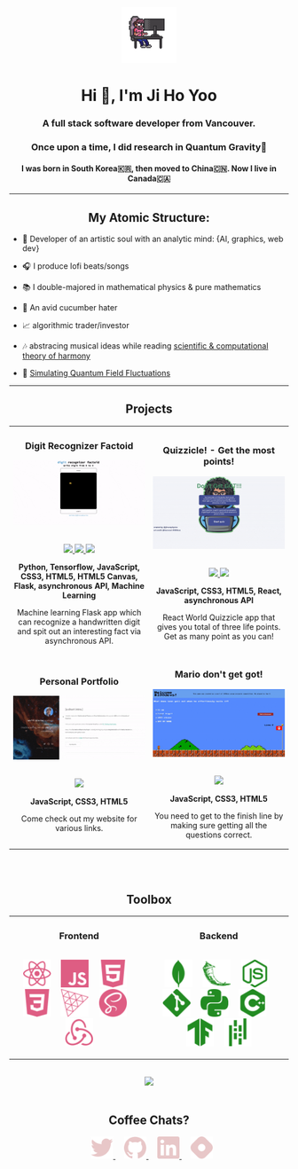 <div id="header" align="center">
  <img src="https://github.com/jhruvsphysics/readme-assets/blob/main/coding.gif" width="100"/>
</div>
<h1 align="center">Hi 👋, I'm Ji Ho Yoo</h1>
<h3 align="center">A full stack software developer from Vancouver.</h3>
<h3 align="center">Once upon a time, I did research in Quantum Gravity🌌</h3>
<h4 align="center">I was born in South Korea🇰🇷, then moved to China🇨🇳. Now I live in Canada🇨🇦</h4>

<hr>

<h2 align="center">My Atomic Structure:</h2>

- 👻 Developer of an artistic soul with an analytic mind: {AI, graphics, web dev}

- 🎧 I produce lofi beats/songs

- 📚 I double-majored in mathematical physics & pure mathematics

- 🥒 An avid cucumber hater

- 📈 algorithmic trader/investor

- 🎶 abstracing musical ideas while reading <a href="https://arxiv.org/html/1202.4212v2">scientific & computational theory of harmony</a>

- 📝 <a href="https://github.com/jhruvsphysics/readme-assets/blob/main/atomic/Simulating_Quantum_Field_Fluctuations.pdf">Simulating Quantum Field Fluctuations</a>

<hr>

<!-- PROJECTS -->

<h2 align="center">Projects</h2>
<div align="center">
	<table>
		<tr>
			<td width="50%">
				<h3 align="center">Digit Recognizer Factoid</h3>
				<div align="center">  
					<a href='https://digit-recognizer-factoid.herokuapp.com/' target="_blank">
						<img src="https://github.com/jhruvsphysics/readme-assets/blob/main/projects/digit_rocognizer_factoid.gif" alt="digit-recognizer-factoid" height="100%" />
					</a>
					<br>
					<br>
					<p>
						<a href="https://github.com/jhruvsphysics/digit-recognizer-factoid" target="_blank">
							<img src="https://img.shields.io/badge/Repo-lightgrey?style=for-the-badge&logo=github"/>
						</a>  
						<a href="https://digit-recognizer-factoid.herokuapp.com/" target="_blank">
              <img src="https://img.shields.io/badge/Live-lightgrey?style=for-the-badge&color=0892d0"/>
						</a>	
            <a href="https://jihoyoo.hashnode.dev/smooth-brain-digit-recognizer-factoid-machine-learning-from-scratch" target="_blank">
              <img src="https://img.shields.io/badge/Blog-lightgrey?style=for-the-badge&color=228B22"/>
						</a>
					</p>
					<p><strong>Python, Tensorflow, JavaScript, CSS3, HTML5, HTML5 Canvas, Flask, asynchronous API, Machine Learning</strong></p>
          				<p>
						Machine learning Flask app which can recognize a handwritten digit and spit out an interesting fact via asynchronous API.
					</p>
				</div>
			</td>
			<td width="50%">
				<h3 align="center">Quizzicle! - Get the most points!</h3>
				<div align="center" >  
					<a href='https://jihoyoo-trivia-game.netlify.app/' target="_blank">
						<img src="https://github.com/jhruvsphysics/readme-assets/blob/main/projects/quizzicle_dont_get_got.gif" alt="Quizzicle" height="100%" />
					</a>
					<br>
					<br>
					<p>
						<a href="https://github.com/jhruvsphysics/trivia-game" target="_blank">
							<img src="https://img.shields.io/badge/Repo-lightgrey?style=for-the-badge&logo=github"/>
						</a>  
						<a href="https://jihoyoo-trivia-game.netlify.app/" target="_blank">
							<img src="https://img.shields.io/badge/Live-lightgrey?style=for-the-badge&color=0892d0"/>
						</a>	
					</p>
					 <p><strong>JavaScript, CSS3, HTML5, React, asynchronous API</strong></p>
					<p>React World Quizzicle app that gives you total of three life points. Get as many point as you can!</p>
				</div>
        </tr>
	    <tr>
            <td width="50%">
                <h3 align="center">Personal Portfolio</h3>
                <div align="center" >  
                    <a href='https://jihoyoo.netlify.app/' target="_blank">
                        <img src="https://github.com/jhruvsphysics/readme-assets/blob/main/projects/personal_website.gif" height="100%" />
                    </a>
                    <br>
                    <br>
                    <p>
                        <a href="https://jihoyoo.netlify.app/" target="_blank">
                            <img src="https://img.shields.io/badge/Live-lightgrey?style=for-the-badge&color=0892d0"/>
                        </a>	
                    </p>
                    <p><strong>JavaScript, CSS3, HTML5</strong></p>
		    <p>Come check out my website for various links.</p>
                </div>
            </td>
            <td width="50%">
                <h3 align="center">Mario don't get got!</h3>
                <div align="center">  
                    <a href='https://jihoyoo-mario-run-dont-get-got.netlify.app/' target="_blank">
                        <img src="https://github.com/jhruvsphysics/readme-assets/blob/main/projects/mario_dont_get_got.gif" alt="Calculator" height="100%" />
                    </a>
                    <br>
                    <br>
                    <p>
                        <a href="https://jihoyoo-mario-run-dont-get-got.netlify.app/" target="_blank">
                            <img src="https://img.shields.io/badge/Live-lightgrey?style=for-the-badge&color=0892d0"/>
                        </a>	
                    </p>
                    <p><strong>JavaScript, CSS3, HTML5</strong></p>
		    <p>You need to get to the finish line by making sure getting all the questions correct.</p>
                </div>	
            </td>
        </tr>
	</table>
</div>
<br />
<br />

<!-- TECHS -->

<h2 align="center">Toolbox</h2>

<div align="center">
    <table>
        <tr>
            <td valign="top" width="50%">
                <h3 align="center" color="black">Frontend</h2>
                <br>
                    <div align="center" >  
			<img src="https://github.com/jhruvsphysics/readme-assets/blob/main/toolbox/react_2.svg" alt="React" height="50" />
                            &nbsp&nbsp&nbsp
                        <img src="https://github.com/jhruvsphysics/readme-assets/blob/main/toolbox/javascript_2.svg" alt="JavaScript" height="50" />
                            &nbsp&nbsp&nbsp
                        <img src="https://github.com/jhruvsphysics/readme-assets/blob/main/toolbox/html5_2.svg" alt="HTML5" height="50" />
                            &nbsp&nbsp&nbsp
			<img src="https://github.com/jhruvsphysics/readme-assets/blob/main/toolbox/css3_2.svg" alt="CSS3" height="50" />
                            &nbsp&nbsp&nbsp
                        <img src="https://github.com/jhruvsphysics/readme-assets/blob/main/toolbox/threejs.svg" alt="Three.js" height="50" />  
			    &nbsp&nbsp&nbsp
                        <img src="https://github.com/jhruvsphysics/readme-assets/blob/main/toolbox/sass.svg" alt="Sass.js" height="50" /> 
			    &nbsp&nbsp&nbsp
                        <img src="https://github.com/jhruvsphysics/readme-assets/blob/main/toolbox/redux.svg" alt="Redux.js" height="50" /> 
                    </div>
            </td>
            <td valign="top" width="50%">
                <h3 align="center" color="#228B22">Backend</h2>
                <br>
                <div align="center">
                    &nbsp
                    <img  src="https://github.com/jhruvsphysics/readme-assets/blob/main/toolbox/mongodb.svg" alt="MongoDB" height="50" />  
			&nbsp&nbsp&nbsp
                    <img  src="https://github.com/jhruvsphysics/readme-assets/blob/main/toolbox/flask.svg" alt="Flask" height="50" />
                    &nbsp&nbsp&nbsp
                    <img  src="https://github.com/jhruvsphysics/readme-assets/blob/main/toolbox/nodejs.svg" alt="Node.js" height="50" /> 
                    &nbsp&nbsp&nbsp
                    <img  src="https://github.com/jhruvsphysics/readme-assets/blob/main/toolbox/git.svg" alt="Git" height="50" />  
                    &nbsp&nbsp&nbsp
                    <img  src="https://github.com/jhruvsphysics/readme-assets/blob/main/toolbox/python.svg" alt="Python" height="50" /> 
                    &nbsp&nbsp&nbsp
                    <img  src="https://github.com/jhruvsphysics/readme-assets/blob/main/toolbox/cpp.svg" alt="C++" height="50" />
			&nbsp&nbsp&nbsp
                    <img  src="https://github.com/jhruvsphysics/readme-assets/blob/main/toolbox/tensorflow.svg" alt="Tensorflow" height="50" />
			&nbsp&nbsp&nbsp
                    <img  src="https://github.com/jhruvsphysics/readme-assets/blob/main/toolbox/pandas.svg" alt="pandas" height="50" />
                    <br>
                    <br>	
                </div>
            </td>
        </tr>
	</table>
</div>

<br>
<!-- STATS -->
<div align="center" margin="100px 0 0 0">
	<img src="https://github-readme-stats.vercel.app/api/top-langs/?username=jhruvsphysics&layout=compact&theme=dracula&hide_border=true">
</div>
<br>

<!-- SOCIALS -->

<h2 align="center">Coffee Chats?</h2>
<p align="center">
	<a href="https://twitter.com/jhruvsphysics" target="_blank">
		<img
			src="https://github.com/jhruvsphysics/readme-assets/blob/main/socials/twitter.svg"
			width="40px"
			style="padding-left: 10px"
		/>
	</a>
	&nbsp&nbsp&nbsp
	<a href="https://github.com/jhruvsphysics" target="_blank">
		<img
			src="https://github.com/jhruvsphysics/readme-assets/blob/main/socials/github.svg"
			width="40px"
		/>
	</a>
	&nbsp&nbsp&nbsp
	<a href="https://www.linkedin.com/in/ji-ho-yoo-45b236a8/" target="_blank">
		<img
			src="https://github.com/jhruvsphysics/readme-assets/blob/main/socials/linkedin.svg"
			width="40px"
		/>
	</a>
	&nbsp&nbsp&nbsp
	<a href="https://jihoyoo.hashnode.dev/" target="_blank">
		<img
			src="https://github.com/jhruvsphysics/readme-assets/blob/main/socials/hashnode.svg"
			width="40px"
		/>
	</a>
</p>
